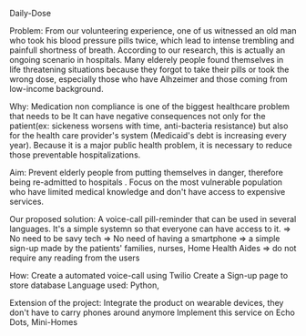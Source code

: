 
Daily-Dose

Problem: From our volunteering experience, one of us witnessed an old man who took his blood pressure pills twice, which lead to intense trembling and painfull shortness of breath. 
According to our research, this is actually an ongoing scenario in hospitals. Many elderely people found themselves in life threatening situations because they forgot to take their pills or took the wrong dose, especially those who have Alhzeimer and those coming from low-income background.

Why: Medication non compliance is one of the biggest healthcare problem that needs to be 
It can have negative consequences not only for the patient(ex: sickeness worsens with time, anti-bacteria resistance) but also for the health care provider's system (Medicaid's debt is increasing every year).
Because it is a major public health problem, it is necessary to reduce those preventable hospitalizations.

Aim: Prevent elderly people from putting themselves in danger, therefore being re-admitted to hospitals .
     Focus on the most vulnerable population who have limited medical knowledge and don't have access to expensive services.
     
     
Our proposed solution: A voice-call pill-reminder that can be used in several languages. It's a simple systemn so that everyone can have access to it. 
=> No need to be savy tech
=> No need of having a smartphone
=> a simple sign-up made by the patients' families, nurses, Home Health Aides
=> do not require any reading from the users

How:
Create a automated voice-call using Twilio
Create a Sign-up page to store database
Language used: Python, 

Extension of the project:
Integrate the product on wearable devices, they don't have to carry phones around anymore
Implement this service on Echo Dots, Mini-Homes

